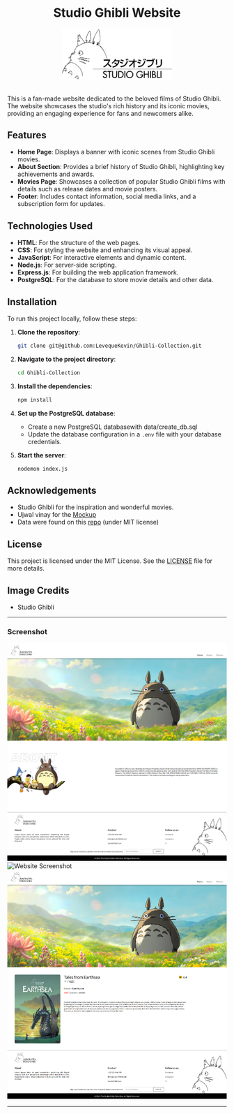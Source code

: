 <div align="center">
  
# Studio Ghibli Website

<img src="public/img/ghibli.webp" width="50%" height="50%">

</div><br>

This is a fan-made website dedicated to the beloved films of Studio Ghibli. The website showcases the studio's rich history and its iconic movies, providing an engaging experience for fans and newcomers alike.

## Features

- **Home Page**: Displays a banner with iconic scenes from Studio Ghibli movies.
- **About Section**: Provides a brief history of Studio Ghibli, highlighting key achievements and awards.
- **Movies Page**: Showcases a collection of popular Studio Ghibli films with details such as release dates and movie posters.
- **Footer**: Includes contact information, social media links, and a subscription form for updates.

## Technologies Used

- **HTML**: For the structure of the web pages.
- **CSS**: For styling the website and enhancing its visual appeal.
- **JavaScript**: For interactive elements and dynamic content.
- **Node.js**: For server-side scripting.
- **Express.js**: For building the web application framework.
- **PostgreSQL**: For the database to store movie details and other data.

## Installation

To run this project locally, follow these steps:

1. **Clone the repository**:

    ```sh
    git clone git@github.com:LevequeKevin/Ghibli-Collection.git
    ```

2. **Navigate to the project directory**:

    ```sh
    cd Ghibli-Collection
    ```

3. **Install the dependencies**:

    ```sh
    npm install
    ```

4. **Set up the PostgreSQL database**:
    - Create a new PostgreSQL databasewith data/create_db.sql
    - Update the database configuration in a `.env` file with your database credentials.

5. **Start the server**:

    ```sh
    nodemon index.js
    ```

## Acknowledgements

- Studio Ghibli for the inspiration and wonderful movies.
- Ujwal vinay for the [Mockup](https://dribbble.com/shots/23062504-ANIME-WEBSITE-Studio-Ghibli)
- Data were found on this [repo](https://github.com/janaipakos/ghibliapi) (under MIT license)
  
## License

This project is licensed under the MIT License. See the [LICENSE](LICENSE) file for more details.

## Image Credits

- Studio Ghibli

---

### Screenshot

![Website Screenshot](screenshot/home.png)
![Website Screenshot](screenshot/list.png)
![Website Screenshot](screenshot/movie.png)

---
